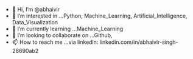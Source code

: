 - 👋 Hi, I’m @abhaivir
- 👀 I’m interested in ...Python, Machine_Learning, Artificial_Intelligence, Data_Visualization
- 🌱 I’m currently learning ...Machine_Learning
- 💞️ I’m looking to collaborate on ...Github,
- 📫 How to reach me ...via linkedin: linkedin.com/in/abhaivir-singh-28690ab2

<!---
abhaivir/abhaivir is a ✨ special ✨ repository because its `README.md` (this file) appears on your GitHub profile.
You can click the Preview link to take a look at your changes.
--->
